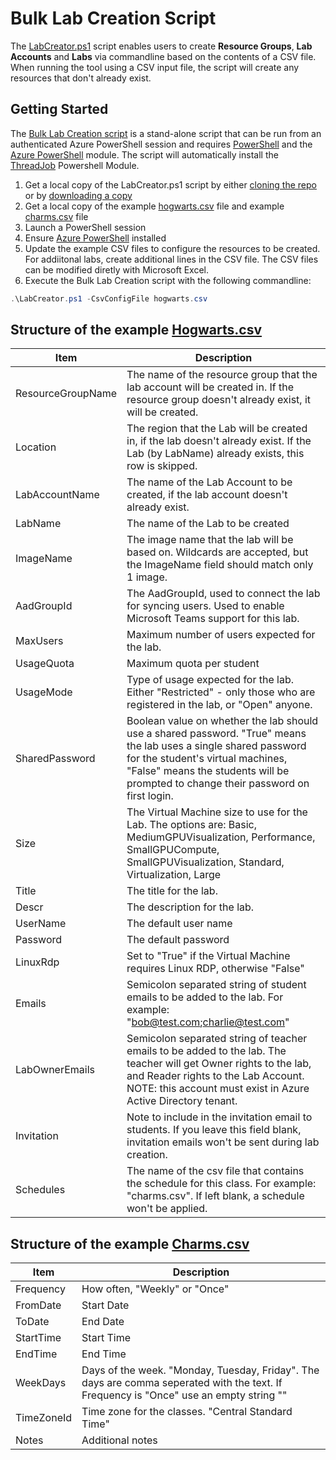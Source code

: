 # Bulk Lab Creation Script
The [LabCreator.ps1](https://github.com/Azure/azure-devtestlab/blob/master/samples/ClassroomLabs/Modules/Library/Tools/LabCreator.ps1) script enables users to create **Resource Groups**, **Lab Accounts** and **Labs** via commandline based on the contents of a CSV file.  When running the tool using a CSV input file, the script will create any resources that don't already exist.

## Getting Started
The [Bulk Lab Creation script](https://github.com/Azure/azure-devtestlab/tree/master/samples/ClassroomLabs/Modules/Library/Tools) is a stand-alone script that can be run from an authenticated Azure PowerShell session and requires [PowerShell](https://github.com/PowerShell/PowerShell/releases) and the [Azure PowerShell](https://docs.microsoft.com/en-us/powershell/azure/) module.  The script will automatically install the [ThreadJob](https://docs.microsoft.com/en-us/powershell/module/threadjob)  Powershell Module.
1. Get a local copy of the LabCreator.ps1 script by either [cloning the repo](https://github.com/Azure/azure-devtestlab.git) or by [downloading a copy](https://raw.githubusercontent.com/Azure/azure-devtestlab/master/samples/ClassroomLabs/Modules/Library/Tools/LabCreator.ps1)
1. Get a local copy of the example [hogwarts.csv](https://raw.githubusercontent.com/Azure/azure-devtestlab/master/samples/ClassroomLabs/Modules/Library/Tools/hogwarts.csv) file and example [charms.csv](https://raw.githubusercontent.com/Azure/azure-devtestlab/master/samples/ClassroomLabs/Modules/Library/Tools/charms.csv) file
1. Launch a PowerShell session
1. Ensure [Azure PowerShell](https://docs.microsoft.com/en-us/powershell/azure/install-az-ps) installed
1. Update the example CSV files to configure the resources to be created.  For addiitonal labs, create additional lines in the CSV file.  The CSV files can be modified diretly with Microsoft Excel.
1. Execute the Bulk Lab Creation script with the following commandline:
```powershell
.\LabCreator.ps1 -CsvConfigFile hogwarts.csv
```
## Structure of the example [Hogwarts.csv](https://github.com/Azure/azure-devtestlab/blob/master/samples/ClassroomLabs/Modules/Library/Tools/hogwarts.csv)
Item              | Description
----------------- | -------------
ResourceGroupName | The name of the resource group that the lab account will be created in.  If the resource group doesn't already exist, it will be created.
Location          | The region that the Lab will be created in, if the lab doesn't already exist.  If the Lab (by LabName) already exists, this row is skipped.
LabAccountName    | The name of the Lab Account to be created, if the lab account doesn't already exist.
LabName           | The name of the Lab to be created
ImageName         | The image name that the lab will be based on.  Wildcards are accepted, but the ImageName field should match only 1 image.
AadGroupId        | The AadGroupId, used to connect the lab for syncing users.  Used to enable Microsoft Teams support for this lab.
MaxUsers          | Maximum number of users expected for the lab.
UsageQuota        | Maximum quota per student
UsageMode         | Type of usage expected for the lab.  Either "Restricted" - only those who are registered in the lab, or "Open" anyone.
SharedPassword    | Boolean value on whether the lab should use a shared password.  "True" means the lab uses a single shared password for the student's virtual machines, "False" means the students will be prompted to change their password on first login.
Size              | The Virtual Machine size to use for the Lab.  The options are:  Basic, MediumGPUVisualization, Performance, SmallGPUCompute, SmallGPUVisualization, Standard, Virtualization, Large
Title             | The title for the lab.
Descr             | The description for the lab.
UserName          | The default user name
Password          | The default password
LinuxRdp          | Set to "True" if the Virtual Machine requires Linux RDP, otherwise "False"
Emails            | Semicolon separated string of student emails to be added to the lab.  For example:  "bob@test.com;charlie@test.com"
LabOwnerEmails    | Semicolon separated string of teacher emails to be added to the lab.  The teacher will get Owner rights to the lab, and Reader rights to the Lab Account.  NOTE: this account must exist in Azure Active Directory tenant.
Invitation        | Note to include in the invitation email to students.  If you leave this field blank, invitation emails won't be sent during lab creation.
Schedules         | The name of the csv file that contains the schedule for this class.  For example: "charms.csv".  If left blank, a schedule won't be applied.

## Structure of the example [Charms.csv](https://github.com/Azure/azure-devtestlab/blob/master/samples/ClassroomLabs/Modules/Library/Tools/charms.csv)
Item              | Description
----------------- | -------------
Frequency         | How often, "Weekly" or "Once"
FromDate          | Start Date
ToDate            | End Date
StartTime         | Start Time
EndTime           | End Time
WeekDays          | Days of the week.  "Monday, Tuesday, Friday".  The days are comma seperated with the text. If Frequency is "Once" use an empty string "" 
TimeZoneId        | Time zone for the classes.  "Central Standard Time"
Notes             | Additional notes
